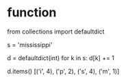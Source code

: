 # function
from collections import defaultdict

s = 'mississippi'

d = defaultdict(int)
for k in s:
     d[k] += 1

d.items()
[('i', 4), ('p', 2), ('s', 4), ('m', 1)]

